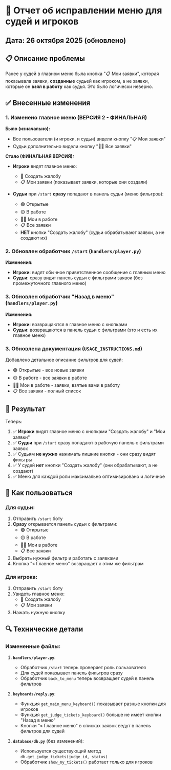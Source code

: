 # 🔧 Отчет об исправлении меню для судей и игроков

## Дата: 26 октября 2025 (обновлено)

## 📋 Описание проблемы

Ранее у судей в главном меню была кнопка "📋 Мои заявки", которая показывала заявки, **созданные** судьей как игроком, а не заявки, которые он **взял в работу** как судья. Это было логически неверно.

## ✅ Внесенные изменения

### 1. Изменено главное меню (ВЕРСИЯ 2 - ФИНАЛЬНАЯ)

**Было (изначально):**
- Все пользователи (и игроки, и судьи) видели кнопку "📋 Мои заявки"
- Судьи дополнительно видели кнопку "👨‍⚖️ Все заявки"

**Стало (ФИНАЛЬНАЯ ВЕРСИЯ):**
- **Игроки** видят главное меню:
  - 📝 Создать жалобу
  - 📋 Мои заявки (показывает заявки, которые они создали)
  
- **Судьи** при `/start` **сразу** попадают в панель судьи (меню фильтров):
  - 🟢 Открытые
  - 🟡 В работе
  - 👨‍⚖️ Мои в работе
  - 📋 Все заявки
  - **НЕТ** кнопки "Создать жалобу" (судьи обрабатывают заявки, а не создают их)

### 2. Обновлен обработчик `/start` (`handlers/player.py`)

**Изменения:**
- **Игроки**: видят обычное приветственное сообщение с главным меню
- **Судьи**: сразу видят панель судьи с фильтрами заявок (без промежуточного главного меню)

### 3. Обновлен обработчик "Назад в меню" (`handlers/player.py`)

**Изменения:**
- **Игроки**: возвращаются в главное меню с кнопками
- **Судьи**: возвращаются в панель судьи с фильтрами (это и есть их главное меню)

### 3. Обновлена документация (`USAGE_INSTRUCTIONS.md`)

Добавлено детальное описание фильтров для судей:
- 🟢 Открытые - все новые заявки
- 🟡 В работе - все заявки в работе
- 👨‍⚖️ Мои в работе - заявки, взятые вами в работу
- 📋 Все заявки - полный список

## 🎯 Результат

Теперь:
1. ✅ **Игроки** видят главное меню с кнопками "Создать жалобу" и "Мои заявки"
2. ✅ **Судьи** при `/start` сразу попадают в рабочую панель с фильтрами заявок
3. ✅ Судьям **не нужно** нажимать лишние кнопки - они сразу видят фильтры
4. ✅ У судей **нет** кнопки "Создать жалобу" (они обрабатывают, а не создают)
5. ✅ Меню для каждой роли максимально оптимизировано и логичное

## 📝 Как пользоваться

### Для судьи:
1. Отправить `/start` боту
2. **Сразу** открывается панель судьи с фильтрами:
   - 🟢 Открытые
   - 🟡 В работе
   - 👨‍⚖️ Мои в работе
   - 📋 Все заявки
3. Выбрать нужный фильтр и работать с заявками
4. Кнопка "« Главное меню" возвращает к этим же фильтрам

### Для игрока:
1. Отправить `/start` боту
2. Увидеть главное меню:
   - 📝 Создать жалобу
   - 📋 Мои заявки
3. Нажать нужную кнопку

## 🔍 Технические детали

### Измененные файлы:
1. **`handlers/player.py`**:
   - Обработчик `/start` теперь проверяет роль пользователя
   - Для судей показывает панель фильтров сразу
   - Обработчик `back_to_menu` теперь возвращает судей в панель фильтров

2. **`keyboards/reply.py`**:
   - Функция `get_main_menu_keyboard()` показывает разные кнопки для игроков
   - Функция `get_judge_tickets_keyboard()` больше не имеет кнопки "Назад в меню"
   - Кнопки "« Главное меню" в списках заявок ведут в панель фильтров для судей

3. **`database/db.py`** (без изменений):
   - Используется существующий метод `db.get_judge_tickets(judge_id, status)`
   - Обработчик `show_my_tickets()` работает только для игроков

